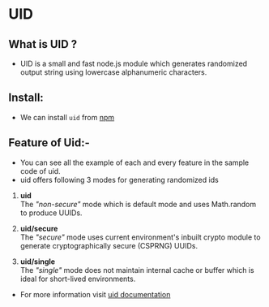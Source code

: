 # UID

## What is UID ?
* UID is a small and fast node.js module which generates randomized output string using lowercase alphanumeric characters.


## Install:
* We can install `uid` from [npm](https://www.npmjs.com/package/uid)

## Feature of Uid:-

* You can see all the example of each and every feature in the sample code of uid.
* uid offers following 3 modes for generating randomized ids

1. **uid**\
The *"non-secure"* mode which is default mode and uses Math.random to produce UUIDs. 

1. **uid/secure**\
The *"secure"* mode uses current environment's inbuilt crypto module to generate cryptographically secure (CSPRNG) UUIDs.

1. **uid/single**\
The *"single"* mode does not maintain internal cache or buffer which is ideal for short-lived environments.

*   For more information visit [uid documentation](https://github.com/lukeed/uid)
